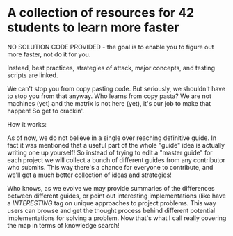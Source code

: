 # A collection of resources for 42 students to learn more faster

NO SOLUTION CODE PROVIDED - the goal is to enable you to figure out more faster, not do it for you.

Instead, best practices, strategies of attack, major concepts, and testing scripts are linked.

We can't stop you from copy pasting code.  But seriously, we shouldn't have to stop you from that 
anyway.  Who learns from copy pasta?  We are not machines (yet) and the matrix is not here (yet),
it's our job to make that happen!  So get to crackin'.

How it works:

As of now, we do not believe in a single over reaching definitive guide.  In fact it was mentioned that a useful part of the 
whole "guide" idea is actually writing one up yourself!  So instead of trying to edit a "master guide" for each project
we will collect a bunch of different guides from any contributor who submits.  This way there's a chance for everyone
to contribute, and we'll get a much better collection of ideas and strategies!

Who knows, as we evolve we may provide summaries of the differences between different guides, or point out interesting
implementations (like have a *INTERESTING* tag on unique approaches to project problems.  This way users can browse 
and get the thought process behind different potential implementations for solving a problem.  Now that's what I call
really covering the map in terms of knowledge search!



